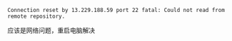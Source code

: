 ```
Connection reset by 13.229.188.59 port 22 fatal: Could not read from remote repository.
```
应该是网络问题，重启电脑解决
